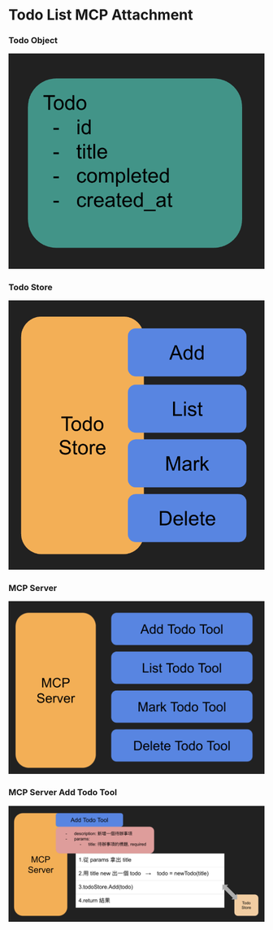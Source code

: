 # Todo List MCP Attachment

### Todo Object
![Todo](./todo.png)

### Todo Store
![Todo Store](./todo-store.png)

### MCP Server
![MCP Server](./mcp-server.png)

### MCP Server Add Todo Tool
![MCP Server Add Todo Tool](./mcp-server-add-todo-tool.png)